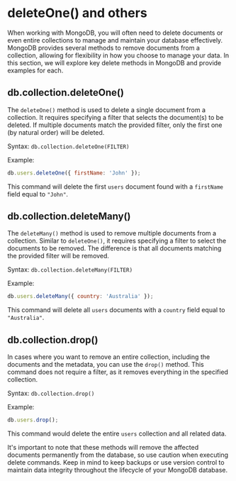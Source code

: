 # deleteOne() and others

When working with MongoDB, you will often need to delete documents or even entire collections to manage and maintain your database effectively. MongoDB provides several methods to remove documents from a collection, allowing for flexibility in how you choose to manage your data. In this section, we will explore key delete methods in MongoDB and provide examples for each.

## db.collection.deleteOne()

The `deleteOne()` method is used to delete a single document from a collection. It requires specifying a filter that selects the document(s) to be deleted. If multiple documents match the provided filter, only the first one (by natural order) will be deleted.

Syntax: `db.collection.deleteOne(FILTER)`

Example:

```javascript
db.users.deleteOne({ firstName: 'John' });
```

This command will delete the first `users` document found with a `firstName` field equal to `"John"`.

## db.collection.deleteMany()

The `deleteMany()` method is used to remove multiple documents from a collection. Similar to `deleteOne()`, it requires specifying a filter to select the documents to be removed. The difference is that all documents matching the provided filter will be removed.

Syntax: `db.collection.deleteMany(FILTER)`

Example:

```javascript
db.users.deleteMany({ country: 'Australia' });
```

This command will delete all `users` documents with a `country` field equal to `"Australia"`.

## db.collection.drop()

In cases where you want to remove an entire collection, including the documents and the metadata, you can use the `drop()` method. This command does not require a filter, as it removes everything in the specified collection.

Syntax: `db.collection.drop()`

Example:

```javascript
db.users.drop();
```

This command would delete the entire `users` collection and all related data.

It's important to note that these methods will remove the affected documents permanently from the database, so use caution when executing delete commands. Keep in mind to keep backups or use version control to maintain data integrity throughout the lifecycle of your MongoDB database.
